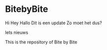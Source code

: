 # BitebyBite



Hi
Hey
Hallo
Dit is een update
Zo moet het dus?

Iets nieuws

This is the repository of Bite by Bite
